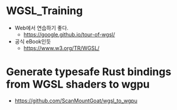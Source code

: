 # WGSL_Training
- Web에서 연습하기 좋다.
  - https://google.github.io/tour-of-wgsl/
- 공식 eBook인듯
  - https://www.w3.org/TR/WGSL/

# Generate typesafe Rust bindings from WGSL shaders to wgpu 
- https://github.com/ScanMountGoat/wgsl_to_wgpu

